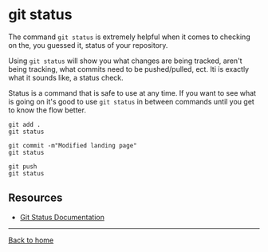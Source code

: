 # git status

The command `git status` is extremely helpful when it comes to checking on the, you guessed it, status of your repository.

Using `git status` will show you what changes are being tracked, aren't being tracking, what commits need to be pushed/pulled, ect.
Iti is exactly what it sounds like, a status check.

Status is a command that is safe to use at any time.
If you want to see what is going on it's good to use `git status` in between commands until you get to know the flow better.

```
git add .
git status

git commit -m"Modified landing page"
git status

git push
git status
```

## Resources

- [Git Status Documentation](https://git-scm.com/docs/git-status)

---

[Back to home](../README.md)